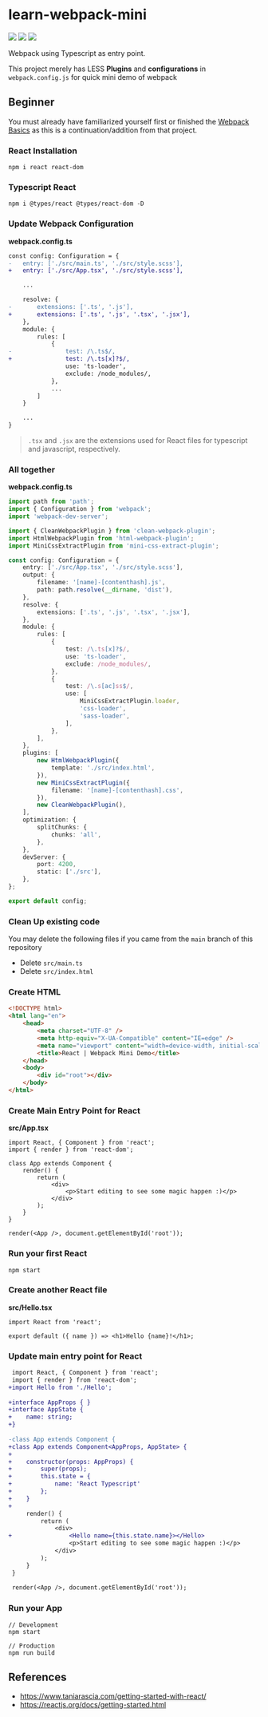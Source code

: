 # learn-webpack-mini

![](https://img.shields.io/badge/webpack-5.67.0-lightblue) ![](https://img.shields.io/badge/react-17.0.2-blue) ![](https://img.shields.io/badge/react--dom-17.0.2-lightblue)

Webpack using Typescript as entry point.

This project merely has LESS **Plugins** and **configurations** in `webpack.config.js` for quick mini demo of webpack

## Beginner

You must already have familiarized yourself first or finished the [Webpack Basics](https://github.com/lightzane/learn-webpack-mini) as this is a continuation/addition from that project.

### React Installation

```
npm i react react-dom
```

### Typescript React

```
npm i @types/react @types/react-dom -D
```

### Update Webpack Configuration

**webpack.config.ts**

```diff
const config: Configuration = {
-   entry: ['./src/main.ts', './src/style.scss'],
+   entry: ['./src/App.tsx', './src/style.scss'],

    ...

    resolve: {
-       extensions: ['.ts', '.js'],
+       extensions: ['.ts', '.js', '.tsx', '.jsx'],
    },
    module: {
        rules: [
            {
-               test: /\.ts$/,
+               test: /\.ts[x]?$/,
                use: 'ts-loader',
                exclude: /node_modules/,
            },
            ...
        ]
    }

    ...
}
```

> `.tsx` and `.jsx` are the extensions used for React files for typescript and javascript, respectively.

### All together
**webpack.config.ts**
```ts
import path from 'path';
import { Configuration } from 'webpack';
import 'webpack-dev-server';

import { CleanWebpackPlugin } from 'clean-webpack-plugin';
import HtmlWebpackPlugin from 'html-webpack-plugin';
import MiniCssExtractPlugin from 'mini-css-extract-plugin';

const config: Configuration = {
    entry: ['./src/App.tsx', './src/style.scss'],
    output: {
        filename: '[name]-[contenthash].js',
        path: path.resolve(__dirname, 'dist'),
    },
    resolve: {
        extensions: ['.ts', '.js', '.tsx', '.jsx'],
    },
    module: {
        rules: [
            {
                test: /\.ts[x]?$/,
                use: 'ts-loader',
                exclude: /node_modules/,
            },
            {
                test: /\.s[ac]ss$/,
                use: [
                    MiniCssExtractPlugin.loader,
                    'css-loader',
                    'sass-loader',
                ],
            },
        ],
    },
    plugins: [
        new HtmlWebpackPlugin({
            template: './src/index.html',
        }),
        new MiniCssExtractPlugin({
            filename: '[name]-[contenthash].css',
        }),
        new CleanWebpackPlugin(),
    ],
    optimization: {
        splitChunks: {
            chunks: 'all',
        },
    },
    devServer: {
        port: 4200,
        static: ['./src'],
    },
};

export default config;
```

### Clean Up existing code
You may delete the following files if you came from the `main` branch of this repository
- Delete `src/main.ts` 
- Delete `src/index.html`

### Create HTML
```html
<!DOCTYPE html>
<html lang="en">
    <head>
        <meta charset="UTF-8" />
        <meta http-equiv="X-UA-Compatible" content="IE=edge" />
        <meta name="viewport" content="width=device-width, initial-scale=1.0" />
        <title>React | Webpack Mini Demo</title>
    </head>
    <body>
        <div id="root"></div>
    </body>
</html>
```

### Create Main Entry Point for React

**src/App.tsx**

```tsx
import React, { Component } from 'react';
import { render } from 'react-dom';

class App extends Component {
    render() {
        return (
            <div>
                <p>Start editing to see some magic happen :)</p>
            </div>
        );
    }
}

render(<App />, document.getElementById('root'));
```

### Run your first React
```
npm start
```

### Create another React file

**src/Hello.tsx**
```tsx
import React from 'react';

export default ({ name }) => <h1>Hello {name}!</h1>;
```

### Update main entry point for React
```diff
 import React, { Component } from 'react';
 import { render } from 'react-dom'; 
+import Hello from './Hello';
 
+interface AppProps { }
+interface AppState {
+    name: string;
+}
 
-class App extends Component {
+class App extends Component<AppProps, AppState> {
+ 
+    constructor(props: AppProps) {
+        super(props);
+        this.state = {
+            name: 'React Typescript'
+        };
+    }
+ 
     render() {
         return (
             <div>
+                <Hello name={this.state.name}></Hello>
                 <p>Start editing to see some magic happen :)</p>
             </div>
         );
     }
 }
 
 render(<App />, document.getElementById('root'));
```

### Run your App

```
// Development
npm start

// Production
npm run build
```

## References
- https://www.taniarascia.com/getting-started-with-react/
- https://reactjs.org/docs/getting-started.html
